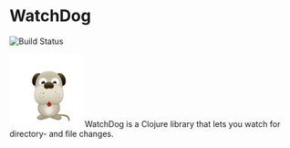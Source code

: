 WatchDog
========

![Build Status](https://travis-ci.org/ezand/watchdog.png?branch=master)

![WatchDog](src/main/resources/watchdog.png) WatchDog is a Clojure library that lets you watch for directory- and file changes.
